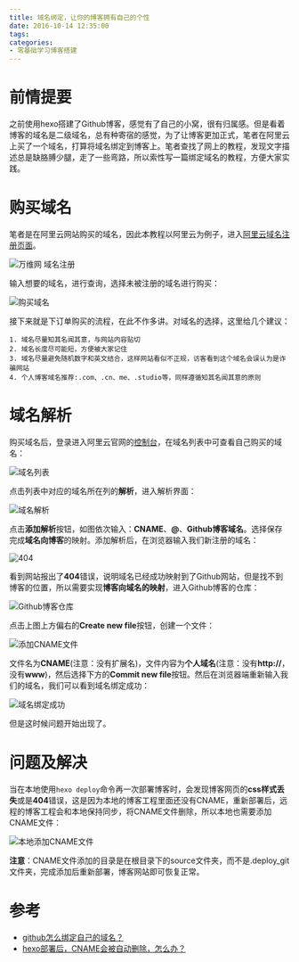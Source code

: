 ```yaml
---
title: 域名绑定，让你的博客拥有自己的个性
date: 2016-10-14 12:35:00
tags:
categories:
- 零基础学习博客搭建
---
```


# 前情提要

之前使用hexo搭建了Github博客，感觉有了自己的小窝，很有归属感。但是看着博客的域名是二级域名，总有种寄宿的感觉，为了让博客更加正式，笔者在阿里云上买了一个域名，打算将域名绑定到博客上。笔者查找了网上的教程，发现文字描述总是缺胳膊少腿，走了一些弯路，所以索性写一篇绑定域名的教程，方便大家实践。

# 购买域名

笔者是在阿里云网站购买的域名，因此本教程以阿里云为例子，进入[阿里云域名注册页面](https://www.aliyun.com/)。

![万维网 域名注册](http://upload-images.jianshu.io/upload_images/291600-b4009c6ed1164f40.png?imageMogr2/auto-orient/strip%7CimageView2/2/w/1240)

输入想要的域名，进行查询，选择未被注册的域名进行购买：

![购买域名](http://upload-images.jianshu.io/upload_images/291600-917d7eb20516ad6c.png?imageMogr2/auto-orient/strip%7CimageView2/2/w/1240)

接下来就是下订单购买的流程，在此不作多讲。对域名的选择，这里给几个建议：


```
1. 域名尽量知其名闻其意，与网站内容贴切
2. 域名长度尽可能短，方便被大家记住
3. 域名尽量避免随机数字和英文结合，这样网站看似不正规，访客看到这个域名会误认为是诈骗网站
4. 个人博客域名推荐:.com、.cn、me、.studio等，同样遵循知其名闻其意的原则
```

# 域名解析

购买域名后，登录进入阿里云官网的[控制台](https://home.console.aliyun.com/?spm=5176.8142029.388261.21.ZtVm97)，在域名列表中可查看自己购买的域名：

![域名列表](http://upload-images.jianshu.io/upload_images/291600-cfe23d089a6d4fdf.png?imageMogr2/auto-orient/strip%7CimageView2/2/w/1240)

点击列表中对应的域名所在列的**解析**，进入解析界面：

![域名解析](http://upload-images.jianshu.io/upload_images/291600-eae597fd9e1173ad.png?imageMogr2/auto-orient/strip%7CimageView2/2/w/1240)

点击**添加解析**按钮，如图依次输入：**CNAME**、**@**、**Github博客域名**。选择保存完成**域名向博客**的映射。添加解析后，在浏览器输入我们新注册的域名：

![404](http://upload-images.jianshu.io/upload_images/291600-b616fdfde172b082.png?imageMogr2/auto-orient/strip%7CimageView2/2/w/1240)

看到网站报出了**404**错误，说明域名已经成功映射到了Github网站，但是找不到博客的位置，所以需要实现**博客向域名的映射**，进入Github博客的仓库：

![Github博客仓库](http://upload-images.jianshu.io/upload_images/291600-1018a6ad868b33fb.png?imageMogr2/auto-orient/strip%7CimageView2/2/w/1240)

点击上图上方偏右的**Create new file**按钮，创建一个文件：

![添加CNAME文件](http://upload-images.jianshu.io/upload_images/291600-6c333ca3e16743af.png?imageMogr2/auto-orient/strip%7CimageView2/2/w/1240)

文件名为**CNAME**(注意：没有扩展名)，文件内容为**个人域名**(注意：没有**http://**，没有**www**)，然后选择下方的**Commit new file**按钮。然后在浏览器端重新输入我们的域名，我们可以看到域名绑定成功：

![域名绑定成功](http://upload-images.jianshu.io/upload_images/291600-1a71090ce0e60b84.png?imageMogr2/auto-orient/strip%7CimageView2/2/w/1240)

但是这时候问题开始出现了。

# 问题及解决

当在本地使用`hexo deploy`命令再一次部署博客时，会发现博客网页的**css样式丢失**或是**404**错误，这是因为本地的博客工程里面还没有CNAME，重新部署后，远程的博客工程会和本地保持同步，将CNAME文件删除，所以本地也需要添加CNAME文件：

![本地添加CNAME文件](http://upload-images.jianshu.io/upload_images/291600-8463c624350132ed.png?imageMogr2/auto-orient/strip%7CimageView2/2/w/1240)

**注意**：CNAME文件添加的目录是在根目录下的source文件夹，而不是.deploy_git文件夹，完成添加后重新部署，博客网站即可恢复正常。

# 参考

* [github怎么绑定自己的域名？](https://www.zhihu.com/question/31377141)
* [hexo部署后，CNAME会被自动删除，怎么办？](http://www.zhihu.com/question/28814437)